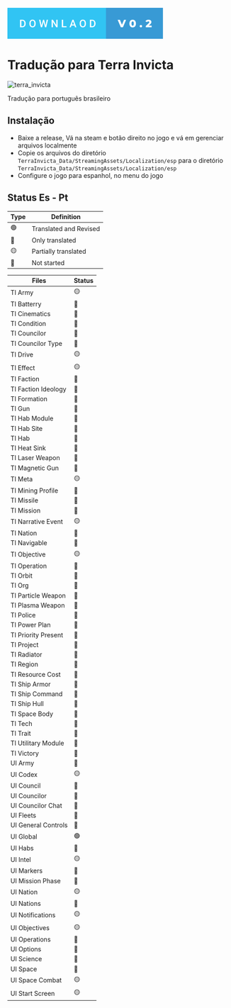 

[![DOWNLOAD](./downlaod-v0.2.svg)](https://github.com/gilberto-009199/terra-invicta-traducao/archive/refs/tags/v0.2.2.zip)

  # Tradução para Terra Invicta

![terra_invicta](https://user-images.githubusercontent.com/38070920/235264147-33e27bed-3a82-4d2b-8d86-32c752c01481.png)


   Tradução para português brasileiro

## Instalação

 + Baixe a release, Vá na steam e botão direito no jogo e vá em gerenciar arquivos localmente
 + Copie os arquivos do diretório `TerraInvicta_Data/StreamingAssets/Localization/esp` para o diretório `TerraInvicta_Data/StreamingAssets/Localization/esp`
 + Configure o jogo para espanhol, no menu do jogo

## Status Es - Pt


| Type                  | Definition             |
|-----------------------|------------------------|
| :green_circle:        | Translated and Revised |
| :large_blue_circle:   | Only translated        |
| :yellow_circle:       | Partially translated   |
| :red_circle:          | Not started            |


| Files                    | Status                |
|--------------------------|-----------------------|
| TI Army                  | :yellow_circle:       |
| TI Batterry              | :large_blue_circle:   |
| TI Cinematics            | :large_blue_circle:   |
| TI Condition             | :large_blue_circle:   |
| TI Councilor             | :large_blue_circle:   |
| TI Councilor Type        | :large_blue_circle:   |
| TI Drive                 | :yellow_circle:       |
| TI Effect                | :yellow_circle:       |
| TI Faction               | :large_blue_circle:   |
| TI Faction Ideology      | :large_blue_circle:   |
| TI Formation             | :large_blue_circle:   |
| TI Gun                   | :large_blue_circle:   |
| TI Hab Module            | :red_circle:          |
| TI Hab Site              | :red_circle:          |
| TI Hab                   | :red_circle:          |
| TI Heat Sink             | :red_circle:          |
| TI Laser Weapon          | :red_circle:          |
| TI Magnetic Gun          | :red_circle:          |
| TI Meta                  | :yellow_circle:       |
| TI Mining Profile        | :red_circle:          |
| TI Missile               | :red_circle:          |
| TI Mission               | :large_blue_circle:   |
| TI Narrative Event       | :yellow_circle:       |
| TI Nation                | :red_circle:          |
| TI Navigable             | :red_circle:          |
| TI Objective             | :yellow_circle:       |
| TI Operation             | :red_circle:          |
| TI Orbit                 | :red_circle:          |
| TI Org                   | :large_blue_circle:   |
| TI Particle Weapon       | :red_circle:          |
| TI Plasma Weapon         | :red_circle:          |
| TI Police                | :red_circle:          |
| TI Power Plan            | :red_circle:          |
| TI Priority Present      | :large_blue_circle:   |
| TI Project               | :red_circle:          |
| TI Radiator              | :red_circle:          |
| TI Region                | :red_circle:          |
| TI Resource Cost         | :red_circle:          |
| TI Ship Armor            | :red_circle:          |
| TI Ship Command          | :red_circle:          |
| TI Ship Hull             | :red_circle:          |
| TI Space Body            | :red_circle:          |
| TI Tech                  | :red_circle:          |
| TI Trait                 | :red_circle:          |
| TI Utilitary Module      | :red_circle:          |
| TI Victory               | :red_circle:          |
| UI Army                  | :large_blue_circle:   |
| UI Codex                 | :yellow_circle:       |
| UI Council               | :large_blue_circle:   |
| UI Councilor             | :red_circle:          |
| UI Councilor Chat        | :large_blue_circle:   |
| UI Fleets                | :red_circle:          |
| UI General Controls      | :red_circle:          |
| UI Global                | :green_circle:        |
| UI Habs                  | :large_blue_circle:   |
| UI Intel                 | :yellow_circle:       |
| UI Markers               | :large_blue_circle:   |
| UI Mission Phase         | :large_blue_circle:   |
| UI Nation                | :yellow_circle:       |
| UI Nations               | :red_circle:          |
| UI Notifications         | :yellow_circle:       |
| UI Objectives            | :yellow_circle:       |
| UI Operations            | :large_blue_circle:   |
| UI Options               | :large_blue_circle:   |
| UI Science               | :large_blue_circle:   |
| UI Space                 | :large_blue_circle:   |
| UI Space Combat          | :yellow_circle:       |
| UI Start Screen          | :yellow_circle:       |
